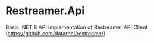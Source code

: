 # Restreamer.Api

Basic .NET 8 API implementation of Restreamer API Client (https://github.com/datarhei/restreamer)